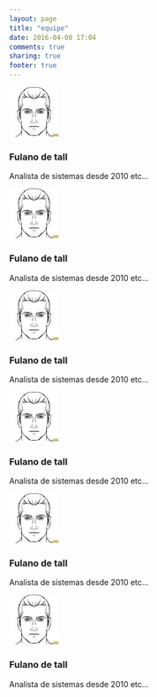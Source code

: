 ```yaml
---
layout: page
title: "equipe"
date: 2016-04-08 17:04
comments: true
sharing: true
footer: true
---
```

<div class="row">            
    <div class="col-sm-6 col-md-4">
        <div class="thumbnail">
            <img src="../images/download.png" alt="...">
            <div class="caption">
                <h3>Fulano de tall</h3>
                <p>Analista de sistemas desde 2010 etc...</p>
            </div>
        </div>
    </div>
    <div class="col-sm-6 col-md-4">
        <div class="thumbnail">
            <img src="../images/download.png" alt="...">
            <div class="caption">
                <h3>Fulano de tall</h3>
                <p>Analista de sistemas desde 2010 etc...</p>
            </div>
        </div>
    </div>
    <div class="col-sm-6 col-md-4">
        <div class="thumbnail">
            <img src="../images/download.png" alt="...">
            <div class="caption">
                <h3>Fulano de tall</h3>
                <p>Analista de sistemas desde 2010 etc...</p>
            </div>
        </div>
    </div>
</div>

<div class="row">
    <div class="col-sm-6 col-md-4">
        <div class="thumbnail">
            <img src="../images/download.png" alt="...">
            <div class="caption">
                <h3>Fulano de tall</h3>
                <p>Analista de sistemas desde 2010 etc...</p>
            </div>
        </div>
    </div>
    <div class="col-sm-6 col-md-4">
        <div class="thumbnail">
            <img src="../images/download.png" alt="...">
            <div class="caption">
                <h3>Fulano de tall</h3>
                <p>Analista de sistemas desde 2010 etc...</p>
            </div>
        </div>
    </div>
    <div class="col-sm-6 col-md-4">
        <div class="thumbnail">
            <img src="../images/download.png" alt="...">
            <div class="caption">
                <h3>Fulano de tall</h3>
                <p>Analista de sistemas desde 2010 etc...</p>
            </div>
        </div>
    </div>
</div>